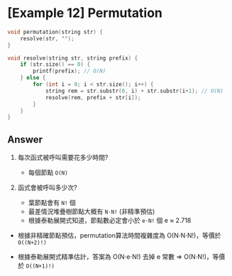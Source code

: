 # [Example 12] Permutation

```c++
void permutation(string str) {
    resolve(str, "");
}

void resolve(string str, string prefix) {
    if (str.size() == 0) {
        printf(prefix); // O(N)
    } else {
        for (int i = 0; i < str.size(); i++) {
            string rem = str.substr(0, i) + str.substr(i+1); // O(N)
            resolve(rem, prefix + str[i]); 
        }
    }
}
```

## Answer

1. 每次函式被呼叫需要花多少時間?
   - 每個節點 `O(N)`

2. 函式會被呼叫多少次?
   - 葉節點會有 `N!` 個
   - 最差情況堆疊樹節點大概有 `N⋅N!` (非精準預估)
   - 根據泰勒展開式知道，節點數必定會小於 `e⋅N!` 個 e ≈ 2.718

- 根據非精確節點預估，permutation算法時間複雜度為 O(N⋅N⋅N!)，等價於 `O((N+2)!)`

- 根據泰勒展開式精準估計，答案為 O(N⋅e⋅N!)
去掉 e 常數 => O(N⋅N!)，等價於 `O((N+1)!)`
